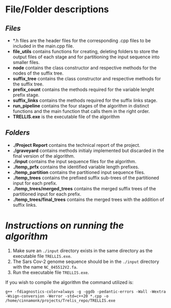 # File/Folder descriptions

## _Files_

- \*.h files are the header files for the corresponding .cpp files to be included in the main.cpp file.
- **file_utils** contains functions for creating, deleting folders to store the output files of each stage and for partitioning the input sequence into smaller files.
- **node** contains the class constructor and respective methods for the nodes of the suffix tree.
- **suffix_tree** contains the class constructor and respective methods for the suffix tree.
- **prefix_count** contains the methods required for the variable lenght prefix stage.
- **suffix_links** contains the methods required for the suffix links stage.
- **run_pipeline** contains the four stages of the algorithm in distinct functions and the main function that calls them in the right order.
- **TRELLIS.exe** is the executable file of the algorithm

## _Folders_
- **./Project Report** contains the technical report of the project.
- **./graveyard** contains methods initialy implemented but discarded in the final version of the algorithm.
- **./input** contains the input sequence files for the algorithm.
- **./temp_prfx** contains the identified variable length prefixes.
- **./temp_partition** contains the partitioned input sequence files.
- **./temp_trees** contains the prefixed suffix sub-trees of the partitioned input for each prefix.
- **./temp_trees/merged_trees** contains the merged suffix trees of the partitioned input for each prefix.
- **./temp_trees/final_trees** contains the merged trees with the addition of suffix links.

# _Instructions on running the algorithm_

1. Make sure an `./input` directory exists in the same directory as the executable file `TRELLIS.exe`.
2. The Sars Cov-2 genome sequence should be in the `./input` directory with the name `NC_045512V2.fa`.
3. Run the executable file `TRELLIS.exe`.

If you wish to compile the algorithm the command utilized is:

`g++ -fdiagnostics-color=always -g -ggdb -pedantic-errors -Wall -Wextra -Wsign-conversion -Werror -std=c++20 *.cpp -o /home/cinnamonk/projects/Trelis_repo/TRELLIS.exe`
